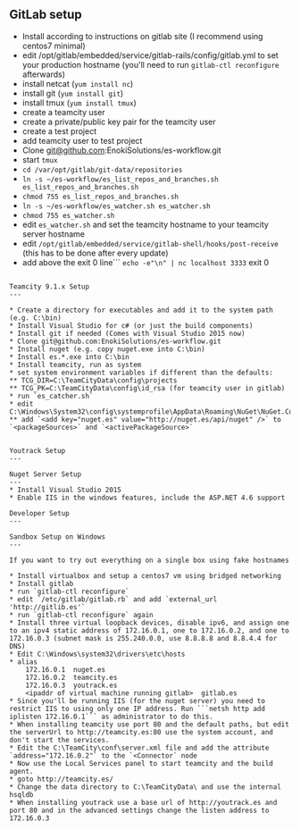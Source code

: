 GitLab setup
---

* Install according to instructions on gitlab site (I recommend using centos7 minimal)
* edit /opt/gitlab/embedded/service/gitlab-rails/config/gitlab.yml to set your production hostname (you'll need to run `gitlab-ctl reconfigure` afterwards)
* install netcat (`yum install nc`)
* install git (`yum install git`)
* install tmux (`yum install tmux`)
* create a teamcity user
* create a private/public key pair for the teamcity user
* create a test project
* add teamcity user to test project
* Clone git@github.com:EnokiSolutions/es-workflow.git
* start `tmux`
* `cd /var/opt/gitlab/git-data/repositories`
* `ln -s ~/es-workflow/es_list_repos_and_branches.sh es_list_repos_and_branches.sh`
* `chmod 755 es_list_repos_and_branches.sh`
* `ln -s ~/es-workflow/es_watcher.sh es_watcher.sh`
* `chmod 755 es_watcher.sh`
* edit `es_watcher.sh` and set the teamcity hostname to your teamcity server hostname
* edit `/opt/gitlab/embedded/service/gitlab-shell/hooks/post-receive` (this has to be done after every update)
* add above the exit 0 line```
  `echo -e"\n" | nc localhost 3333`
  exit 0
```

Teamcity 9.1.x Setup
---

* Create a directory for executables and add it to the system path (e.g. C:\bin)
* Install Visual Studio for c# (or just the build components)
* Install git if needed (Comes with Visual Studio 2015 now)
* Clone git@github.com:EnokiSolutions/es-workflow.git
* Install nuget (e.g. copy nuget.exe into C:\bin)
* Install es.*.exe into C:\bin
* Install teamcity, run as system
* set system environment variables if different than the defaults:
** TCG_DIR=C:\TeamCityData\config\projects
** TCG_PK=C:\TeamCityData\config\id_rsa (for teamcity user in gitlab)
* run `es_catcher.sh`
* edit C:\Windows\System32\config\systemprofile\AppData\Roaming\NuGet\NuGet.Config
** add `<add key="nuget.es" value="http://nuget.es/api/nuget" />` to `<packageSources>` and `<activePackageSource>`


Youtrack Setup
---

Nuget Server Setup
---
* Install Visual Studio 2015
* Enable IIS in the windows features, include the ASP.NET 4.6 support

Developer Setup
---

Sandbox Setup on Windows
---

If you want to try out everything on a single box using fake hostnames

* Install virtualbox and setup a centos7 vm using bridged networking
* Install gitlab
* run `gitlab-ctl reconfigure`
* edit `/etc/gitlab/gitlab.rb` and add `external_url 'http://gitlib.es'`
* run `gitlab-ctl reconfigure` again
* Install three virtual loopback devices, disable ipv6, and assign one to an ipv4 static address of 172.16.0.1, one to 172.16.0.2, and one to 172.16.0.3 (subnet mask is 255.240.0.0, use 8.8.8.8 and 8.8.4.4 for DNS)
* Edit C:\Windows\system32\drivers\etc\hosts
* alias
    172.16.0.1	nuget.es
    172.16.0.2	teamcity.es
    172.16.0.3	youtrack.es
    <ipaddr of virtual machine running gitlab>	gitlab.es
* Since you'll be running IIS (for the nuget server) you need to restrict IIS to using only one IP address. Run ```netsh http add iplisten 172.16.0.1``` as administrator to do this.
* When installing teamcity use port 80 and the default paths, but edit the serverUrl to http://teamcity.es:80 use the system account, and don't start the services.
* Edit the C:\TeamCity\conf\server.xml file and add the attribute `address="172.16.0.2"` to the `<Connector` node
* Now use the Local Services panel to start teamcity and the build agent.
* goto http://teamcity.es/
* Change the data directory to C:\TeamCityData\ and use the internal hsqldb
* When installing youtrack use a base url of http://youtrack.es and port 80 and in the advanced settings change the listen address to 172.16.0.3
